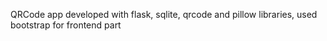 QRCode app developed with flask, sqlite, qrcode and pillow libraries, used bootstrap for frontend part